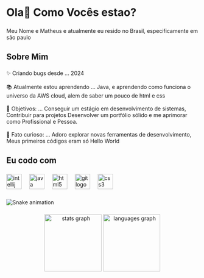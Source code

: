 <h1 align="left">Ola👋 Como Vocês estao?</h1>

###

<p align="left">Meu Nome e Matheus e atualmente eu resido no Brasil, especificamente em são paulo</p>

###

<h2 align="left">Sobre Mim</h2>

###

<p align="left">✨ Criando bugs desde ... 2024 <br><br>📚 Atualmente estou aprendendo ... Java, e aprendendo como funciona o universo da AWS cloud, alem de saber um pouco de html e css<br><br>🎯 Objetivos: ... Conseguir um estágio em desenvolvimento de sistemas, Contribuir para projetos  Desenvolver um portfólio sólido e me aprimorar como Profissional e Pessoa.<br><br>🎲 Fato curioso: ... Adoro explorar novas ferramentas de desenvolvimento, Meus primeiros códigos eram só Hello World</p>

###

<h2 align="left">Eu codo com</h2>

###

<div align="left">
  <img src="https://cdn.jsdelivr.net/gh/devicons/devicon/icons/intellij/intellij-original.svg" height="40" alt="intellij logo"  />
  <img width="12" />
  <img src="https://cdn.jsdelivr.net/gh/devicons/devicon/icons/java/java-original.svg" height="40" alt="java logo"  />
  <img width="12" />
  <img src="https://cdn.jsdelivr.net/gh/devicons/devicon/icons/html5/html5-original.svg" height="40" alt="html5 logo"  />
  <img width="12" />
  <img src="https://cdn.jsdelivr.net/gh/devicons/devicon/icons/git/git-original.svg" height="40" alt="git logo"  />
  <img width="12" />
  <img src="https://cdn.jsdelivr.net/gh/devicons/devicon/icons/css3/css3-original.svg" height="40" alt="css3 logo"  />
</div>

###

<img src="https://raw.githubusercontent.com/MatheusBessado/MatheusBessado/output/snake.svg" alt="Snake animation" />

###

<div align="center">
  <img src="https://github-readme-stats.vercel.app/api?username=MatheusBessado&hide_title=false&hide_rank=false&show_icons=true&include_all_commits=true&count_private=true&disable_animations=false&theme=gruvbox_light&locale=en&hide_border=false&order=1" height="150" alt="stats graph"  />
  <img src="https://github-readme-stats.vercel.app/api/top-langs?username=XXMM22&locale=en&hide_title=false&layout=compact&card_width=320&langs_count=5&theme=gruvbox_light&hide_border=false&order=2" height="150" alt="languages graph"  />
</div>

###
